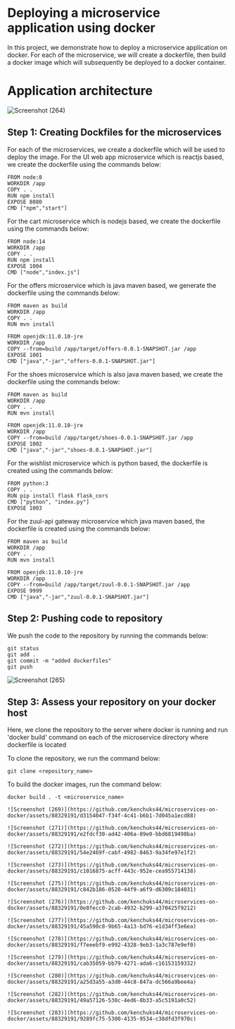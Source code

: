 # Deploying a microservice application using docker
In this project, we demonstrate how to deploy a microservice application on docker. For each of the microservice, we will create a dockerfile, then build a docker image which will subsequently be deployed to a docker container.

# Application architecture

![Screenshot (264)](https://github.com/kenchuks44/microservices-on-docker/assets/88329191/7a89c96d-ed5d-49f2-90f8-efbdec9caccb)

## Step 1: Creating Dockfiles for the microservices
For each of the microservices, we create a dockerfile which will be used to deploy the image. For the UI web app microservice which is reactjs based, we create the dockerfile using the commands below:

```
FROM node:8
WORKDIR /app
COPY . .
RUN npm install
EXPOSE 8080
CMD ["npm","start"]
```
For the cart microservice which is nodejs based, we create the dockerfile using the commands below:

```
FROM node:14
WORKDIR /app
COPY . .
RUN npm install
EXPOSE 1004
CMD ["node","index.js"]
```

For the offers microservice which is java maven based, we generate the dockerfile using the commands below:

```
FROM maven as build
WORKDIR /app
COPY . .
RUN mvn install

FROM openjdk:11.0.10-jre
WORKDIR /app
COPY --from=build /app/target/offers-0.0.1-SNAPSHOT.jar /app
EXPOSE 1001
CMD ["java","-jar","offers-0.0.1-SNAPSHOT.jar"]
```

For the shoes microservice which is also java maven based, we create the dockerfile using the commands below:
```
FROM maven as build
WORKDIR /app
COPY . .
RUN mvn install

FROM openjdk:11.0.10-jre
WORKDIR /app
COPY --from=build /app/target/shoes-0.0.1-SNAPSHOT.jar /app
EXPOSE 1002
CMD ["java","-jar","shoes-0.0.1-SNAPSHOT.jar"]
```
For the wishlist microservice which is python based, the dockerfile is created using the commands below:
```
FROM python:3
COPY . .
RUN pip install flask flask_cors
CMD ["python", "index.py"]
EXPOSE 1003
```
For the zuul-api gateway microservice which java maven based, the dockerfile is created using the commands below:
```
FROM maven as build
WORKDIR /app
COPY . .
RUN mvn install

FROM openjdk:11.0.10-jre
WORKDIR /app
COPY --from=build /app/target/zuul-0.0.1-SNAPSHOT.jar /app
EXPOSE 9999
CMD ["java","-jar","zuul-0.0.1-SNAPSHOT.jar"]
```

## Step 2: Pushing code to repository
We push the code to the repository by running the commands below:

```
git status
git add .
git commit -m "added dockerfiles"
git push
```
![Screenshot (265)](https://github.com/kenchuks44/microservices-on-docker/assets/88329191/ad43a5fa-4d9c-4482-a95f-cecc3205ff8e)

## Step 3: Assess your repository on your docker host
Here, we clone the repository to the server where docker is running and run 'docker build' command on each of the microservice directory where dockerfile is located

To clone the repository, we run the command below:
```
git clone <repository_name>
```
To build the docker images, run the command below:
```
docker build . -t <microservice_name>

![Screenshot (269)](https://github.com/kenchuks44/microservices-on-docker/assets/88329191/d3154047-f34f-4c41-b6b1-7d045a1ecd88)

![Screenshot (271)](https://github.com/kenchuks44/microservices-on-docker/assets/88329191/e2fdcf30-ad42-406a-89e0-bbd6819498ba)

![Screenshot (272)](https://github.com/kenchuks44/microservices-on-docker/assets/88329191/54e2469f-cabf-4982-8463-9a34fe97e1f2)

![Screenshot (273)](https://github.com/kenchuks44/microservices-on-docker/assets/88329191/c1016875-acff-443c-952e-cea955714138)

![Screenshot (275)](https://github.com/kenchuks44/microservices-on-docker/assets/88329191/c842b186-0520-44f9-a6f9-d6309c184031)

![Screenshot (276)](https://github.com/kenchuks44/microservices-on-docker/assets/88329191/0e8fecc0-2cab-4932-b299-a370425f9212)

![Screenshot (277)](https://github.com/kenchuks44/microservices-on-docker/assets/88329191/45a590c8-9b65-4a13-bd76-e1d34ff3e6ea)

![Screenshot (278)](https://github.com/kenchuks44/microservices-on-docker/assets/88329191/f7eeebf9-e992-4328-9eb3-1a3c787e9ef0)

![Screenshot (279)](https://github.com/kenchuks44/microservices-on-docker/assets/88329191/cab35059-bb79-4271-ada6-c16153159332)

![Screenshot (280)](https://github.com/kenchuks44/microservices-on-docker/assets/88329191/a25d3a55-a3d0-44c8-847a-dc566a9bee4a)

![Screenshot (282)](https://github.com/kenchuks44/microservices-on-docker/assets/88329191/49a57126-538c-4ed6-8b33-a5c5191a0c52)

![Screenshot (283)](https://github.com/kenchuks44/microservices-on-docker/assets/88329191/9289fc75-5300-4135-9534-c38dfd3f970c)

















